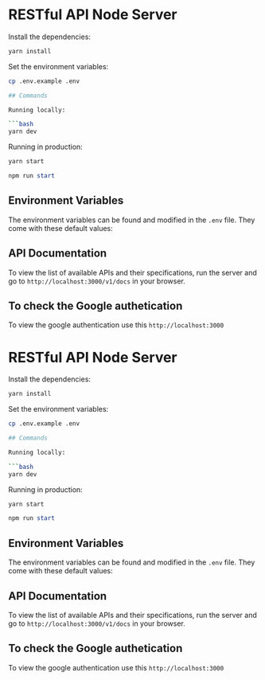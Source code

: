 # RESTful API Node Server 
Install the dependencies:

```bash
yarn install
```

Set the environment variables:

```bash
cp .env.example .env

## Commands

Running locally:

```bash
yarn dev
```

Running in production:

```bash
yarn start
```

```Powershell
npm run start
```

## Environment Variables

The environment variables can be found and modified in the `.env` file. They come with these default values:

## API Documentation

To view the list of available APIs and their specifications, run the server and go to `http://localhost:3000/v1/docs` in your browser.

## To check the Google authetication
 
To view the google authentication use this 
`http://localhost:3000`
# RESTful API Node Server 
Install the dependencies:

```bash
yarn install
```

Set the environment variables:

```bash
cp .env.example .env

## Commands

Running locally:

```bash
yarn dev
```

Running in production:

```bash
yarn start
```

```Powershell
npm run start
```

## Environment Variables

The environment variables can be found and modified in the `.env` file. They come with these default values:

## API Documentation

To view the list of available APIs and their specifications, run the server and go to `http://localhost:3000/v1/docs` in your browser.

## To check the Google authetication
 
To view the google authentication use this 
`http://localhost:3000`